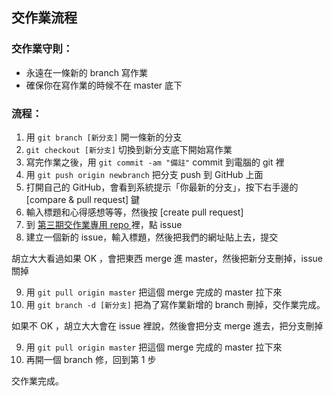 ## 交作業流程

### 交作業守則：
* 永遠在一條新的 branch 寫作業
* 確保你在寫作業的時候不在 master 底下
  
### 流程：
1. 用 `git branch [新分支]` 開一條新的分支
2. `git checkout [新分支]` 切換到新分支底下開始寫作業
3. 寫完作業之後，用 `git commit -am "備註"` commit 到電腦的 git 裡
4. 用 `git push origin newbranch` 把分支 push 到 GitHub 上面
5. 打開自己的 GitHub，會看到系統提示「你最新的分支」，按下右手邊的 [compare & pull request] 鍵
6. 輸入標題和心得感想等等，然後按 [create pull request]
7. 到 [第三期交作業專用 repo ](https://github.com/Lidemy/homeworks-3rd)裡，點 issue
8. 建立一個新的 issue，輸入標題，然後把我們的網址貼上去，提交
  
胡立大大看過如果 OK ，會把東西 merge 進 master，然後把新分支刪掉，issue 關掉
  
9. 用 `git pull origin master` 把這個 merge 完成的 master 拉下來
10. 用 `git branch -d [新分支]` 把為了寫作業新增的 branch 刪掉，交作業完成。
  
如果不 OK ，胡立大大會在 issue 裡說，然後會把分支 merge 進去，把分支刪掉
  
9. 用 `git pull origin master` 把這個 merge 完成的 master 拉下來
10. 再開一個 branch 修，回到第 1 步 
  
交作業完成。
